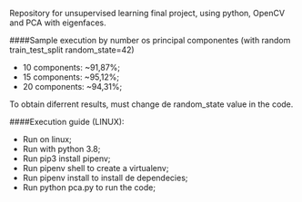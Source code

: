 Repository for unsupervised learning final project, using python, OpenCV and PCA with eigenfaces.

####Sample execution by number os principal componentes (with random train_test_split random_state=42)

- 10 components: ~91,87%;
- 15 components: ~95,12%;
- 20 components: ~94,31%;

To obtain diferrent results, must change de random_state value in the code.

####Execution guide (LINUX):

- Run on linux;
- Run with python 3.8;
- Run pip3 install pipenv;
- Run pipenv shell to create a virtualenv;
- Run pipenv install to install de dependecies;
- Run python pca.py to run the code;